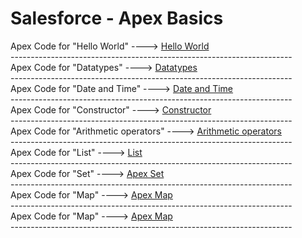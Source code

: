 # Salesforce - Apex Basics
<html>
  
  <head>
    <body>
Apex Code for "Hello World" ----> <a href="Apex Hello World">Hello World</a>
    </body>
  </head>
</html>
<br>----------------------------------------------------------------------<br>
 
 <html> 
  <head>
    <body>
      Apex Code for "Datatypes" ----> <a href="Datatypes">Datatypes</a>
    </body>
  </head>
</html>
<br>----------------------------------------------------------------------</br>

<html> 
  <head>
    <body>
      Apex Code for "Date and Time" ----> <a href="Apex Date and Time">Date and Time</a>
    </body>
  </head>
</html>
<br>----------------------------------------------------------------------</br>

<html> 
  <head>
    <body>
      Apex Code for "Constructor" ----> <a href="Apex Constructor">Constructor</a>
    </body>
  </head>
</html>
<br>----------------------------------------------------------------------</br>

<html> 
  <head>
    <body>
      Apex Code for "Arithmetic operators" ----> <a href="ArithmeticOperations">Arithmetic operators</a>
    </body>
  </head>
</html>
<br>----------------------------------------------------------------------</br>

<html> 
  <head>
    <body>
      Apex Code for "List" ----> <a href="ListApex">List</a>
    </body>
  </head>
</html>
<br>----------------------------------------------------------------------</br>

<html> 
  <head>
    <body>
      Apex Code for "Set" ----> <a href="Apex Set">Apex Set</a>
    </body>
  </head>
</html>
<br>----------------------------------------------------------------------</br>

<html> 
  <head>
    <body>
      Apex Code for "Map" ----> <a href="Apex Map">Apex Map</a>
    </body>
  </head>
</html>
<br>----------------------------------------------------------------------</br>
<html> 
  <head>
    <body>
      Apex Code for "Map" ----> <a href="Apex sobject">Apex Map</a>
    </body>
  </head>
</html>
<br>----------------------------------------------------------------------</br>
